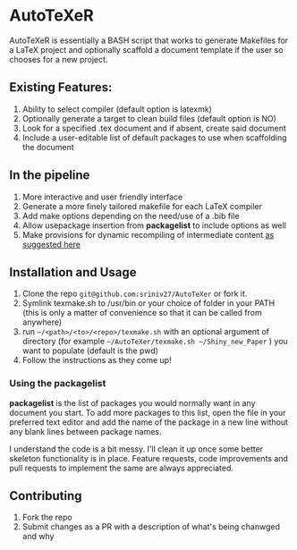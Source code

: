 # AutoTeXeR

AutoTeXeR is essentially a BASH script that works to generate Makefiles for a LaTeX project and optionally scaffold a document template if the user so chooses for a new project.  

## Existing Features:
1. Ability to select compiler (default option is latexmk)
2. Optionally generate a target to clean build files (default option is NO)
3. Look for a specified .tex document and if absent, create said document
4. Include a user-editable list of default packages to use when scaffolding the document

## In the pipeline
1. More interactive and user friendly interface
2. Generate a more finely tailored makefile for each LaTeX compiler
3. Add make options depending on the need/use of a .bib file
4. Allow usepackage insertion from **packagelist** to include options as well
5. Make provisions for dynamic recompiling of intermediate content [as suggested here](https://www.reddit.com/r/commandline/comments/5smw6e/simple_bash_script_to_create_latex_makefiles_and/ddgxe0o/)

## Installation and Usage
1. Clone the repo ``git@github.com:sriniv27/AutoTeXer`` or fork it. 
2. Symlink texmake.sh to /usr/bin or your choice of folder in your PATH (this is only a matter of convenience so that it can be called from anywhere)
3. run ``~/<path>/<to>/<repo>/texmake.sh`` with an optional argument of directory (for example ``~/AutoTeXer/texmake.sh ~/Shiny_new_Paper`` ) you want to populate (default is the pwd)
4. Follow the instructions as they come up!   


### Using the packagelist  
**packagelist** is the list of packages you would normally want in any document you start. To add more packages to this list, open the file in your preferred text editor and add the name of the package in a new line without any blank lines between package names.   
   
I understand the code is a bit messy. I'll clean it up once some better skeleton functionality is in place.
Feature requests, code improvements and pull requests to implement the same are always appreciated.

## Contributing
1. Fork the repo
2. Submit changes as a PR with a description of what's being chanwged and why
